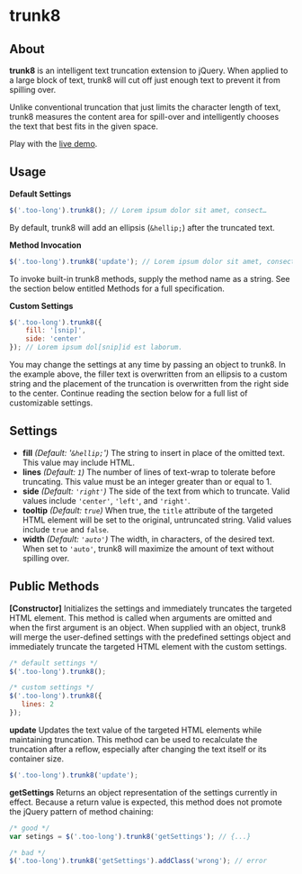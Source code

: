 trunk8
======

About
-----

**trunk8** is an intelligent text truncation extension to jQuery. When applied to a large block of text, trunk8 will cut off just enough text to prevent it from spilling over.

Unlike conventional truncation that just limits the character length of text, trunk8 measures the content area for spill-over and intelligently chooses the text that best fits in the given space.

Play with the [live demo](http://jrvis.com/trunk8/).

Usage
-----

**Default Settings**
```js
$('.too-long').trunk8(); // Lorem ipsum dolor sit amet, consect…
```

By default, trunk8 will add an ellipsis (`&hellip;`) after the truncated text.

**Method Invocation**
```js
$('.too-long').trunk8('update'); // Lorem ipsum dolor sit amet, consect…
```

To invoke built-in trunk8 methods, supply the method name as a string. See the section below entitled Methods for a full specification.

**Custom Settings**
```js
$('.too-long').trunk8({
    fill: '[snip]',
    side: 'center'
}); // Lorem ipsum dol[snip]id est laborum.
```

You may change the settings at any time by passing an object to trunk8. In the example above, the filler text is overwritten from an ellipsis to a custom string and the placement of the truncation is overwritten from the right side to the center. Continue reading the section below for a full list of customizable settings.

Settings
--------

* **fill** _(Default: '`&hellip;`')_ The string to insert in place of the omitted text. This value may include HTML.
* **lines** _(Default: `1`)_ The number of lines of text-wrap to tolerate before truncating. This value must be an integer greater than or equal to 1.
* **side** _(Default: `'right'`)_ The side of the text from which to truncate. Valid values include `'center'`, `'left'`, and `'right'`.
* **tooltip** _(Default: `true`)_ When true, the `title` attribute of the targeted HTML element will be set to the original, untruncated string. Valid values include `true` and `false`.
* **width** _(Default: `'auto'`)_ The width, in characters, of the desired text. When set to `'auto'`, trunk8 will maximize the amount of text without spilling over.

Public Methods
-------

**[Constructor]**
Initializes the settings and immediately truncates the targeted HTML element. This method is called when arguments are omitted and when the first argument is an object. When supplied with an object, trunk8 will merge the user-defined settings with the predefined settings object and immediately truncate the targeted HTML element with the custom settings.

```js
/* default settings */
$('.too-long').trunk8();

/* custom settings */
$('.too-long').trunk8({
   lines: 2
});
```

**update**
Updates the text value of the targeted HTML elements while maintaining truncation. This method can be used to recalculate the truncation after a reflow, especially after changing the text itself or its container size.

```js
$('.too-long').trunk8('update');
```

**getSettings**
Returns an object representation of the settings currently in effect. Because a return value is expected, this method does not promote the jQuery pattern of method chaining:

```js
/* good */
var setings = $('.too-long').trunk8('getSettings'); // {...}

/* bad */
$('.too-long').trunk8('getSettings').addClass('wrong'); // error
```